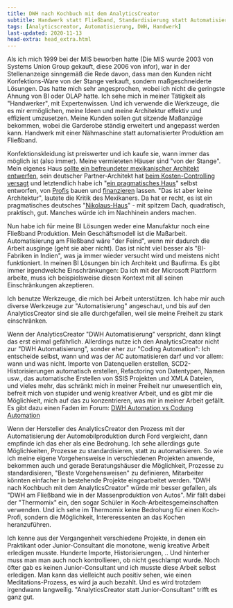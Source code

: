 ```yaml
---
title: DWH nach Kochbuch mit dem AnalyticsCreator
subtitle: Handwerk statt Fließband, Standardisierung statt Automatisierung, AnalyticsCreator statt Junior-Consultant
tags: [Analyticscreator, Automatisierung, DWH, Handwerk]
last-updated: 2020-11-13
head-extra: head_extra.html
---
```


Als ich mich 1999 bei der MIS  beworben hatte (Die MIS wurde 2003 von Systems Union Group gekauft, diese 2006 von infor), war in der Stellenanzeige sinngemäß die Rede davon, dass man den Kunden nicht Konfektions-Ware von der Stange verkauft, sondern maßgeschneiderte Lösungen. Das hatte mich sehr angesprochen, wobei ich nicht die geringste Ahnung von BI oder OLAP hatte. Ich sehe mich in meiner Tätigkeit als "Handwerker", mit Expertenwissen. Und ich verwende die Werkzeuge, die es mir ermöglichen, meine Ideen und meine Architektur effektiv und effizient umzusetzen. Meine Kunden sollen gut sitzende Maßanzüge bekommen, wobei die Garderobe ständig erweitert und angepasst werden kann. Handwerk mit einer Nähmaschine statt automatisierter Produktion am Fließband.

Konfektionskleidung ist preiswerter und ich kaufe sie, wann immer das möglich ist (also immer). Meine vermieteten Häuser sind "von der Stange". Mein eigenes Haus [sollte ein befreundeter mexikanischer Architekt entwerfen](http://hausbau-berlin-kladow.blogspot.com/2012/07/referenz-fur-unseren-mexikanischen.html?view=sidebar), sein deutscher Partner-Architekt hat [beim Kosten-Controlling versagt](http://hausbau-berlin-kladow.blogspot.com/2012/09/unbezahlbares-mexikanisches-design-und.html?view=sidebar) und letztendlich habe ich "[ein pragmatisches Haus](http://hausbau-berlin-kladow.blogspot.com/2012/09/selbst-ist-der-architekt-oder-auch.html?view=sidebar)" selbst entworfen, von [Profis](http://hausbau-berlin-kladow.blogspot.com/2013/01/bautrager-2-runde-wir-bauen-mit-thb.html?view=sidebar) bauen und [finanzieren](http://hausbau-berlin-kladow.blogspot.com/2013/01/finanzierung-top-vermittler.html?view=sidebar) lassen. "Das ist aber keine Architektur", lautete die Kritik des Mexikaners. Da hat er recht, es ist ein pragmatisches deutsches "[Nikolaus-Haus](http://hausbau-berlin-kladow.blogspot.com/2013/12/fassade-ohne-gerust.html?view=sidebar)" - mit spitzem Dach, quadratisch, praktisch, gut. Manches würde ich im Nachhinein anders machen.

Nun habe ich für meine BI Lösungen weder eine Manufaktur noch eine Fließband Produktion. Mein Geschäftsmodell ist die Maßarbeit. Automatisierung am Fließband wäre "der Feind", wenn mir dadurch die Arbeit ausginge (geht sie aber nicht). Das ist nicht viel besser als "BI-Fabriken in Indien", was ja immer wieder versucht wird und meistens nicht funktioniert. In meinen BI Lösungen bin ich Architekt und Baufirma. Es gibt immer irgendwelche Einschränkungen: Da ich mit der Microsoft Plattform arbeite, muss ich beispielsweise diesen Kontext mit all seinen Einschränkungen akzeptieren.

Ich benutze Werkzeuge, die mich bei Arbeit unterstützen. Ich habe mir auch diverse Werkzeuge zur "Automatisierung" angeschaut, und bis auf den AnalyticsCreator sind sie alle durchgefallen, weil sie meine Freiheit zu stark einschränken.

Wenn der AnalyticsCreator "DWH Automatisierung" verspricht, dann klingt das erst einmal gefährlich. Allerdings nutze ich den AnalyticsCreator nicht zur "DWH Automatisierung", sonder eher zur "Coding Automation": Ich entscheide selbst, wann und was der AC automatisieren darf und vor allem: wann und was nicht. Importe von Datenquellen erstellen, SCD2-Historisierungen automatisch erstellen, Refactoring von Datentypen, Namen usw., das automatische Erstellen von SSIS Projekten und XMLA Dateien, und vieles mehr, das schränkt mich in meiner Freiheit nur unwesentlich ein, befreit mich von stupider und wenig kreativer Arbeit, und es gibt mir die Möglichkeit, mich auf das zu konzentrieren, was mir in meiner Arbeit gefällt. Es gibt dazu einen Faden im Forum: [DWH Automation vs Codung Automation](https://forum.analyticscreator.com/d/15-dwh-automation-vs-coding-automation)

Wenn der Hersteller des AnalyticsCreator den Prozess mit der Automatisierung der Automobilproduktion durch Ford vergleicht, dann empfinde ich das eher als eine Bedrohung. Ich sehe allerdings gute Möglichkeiten, Prozesse zu standardisieren, statt zu automatisieren. So wie ich meine eigene Vorgehensweise in verschiedenen Projekten anwende, bekommen auch und gerade Beratungshäuser die Möglichkeit, Prozesse zu standardisieren, "Beste Vorgehensweisen" zu definieren, Mitarbeiter könnten einfacher in bestehende Projekte eingearbeitet werden. "DWH nach Kochbuch mit dem AnalyticsCreator" würde mir besser gefallen, als "DWH am Fließband wie in der Massenproduktion von Autos". Mir fällt dabei der "Thermomix" ein, den sogar Schüler in Koch-Arbeitesgemeinschaften verwenden. Und ich sehe im Thermomix keine Bedrohung für einen Koch-Profi, sondern die Möglichkeit, Intereressenten an das Kochen heranzuführen.

Ich kenne aus der Vergangenheit verschiedene Projekte, in denen ein Praktikant oder Junior-Consultant die monotone, wenig kreative Arbeit erledigen musste. Hunderte Importe, Historisierungen, .. Und hinterher muss man man auch noch kontrollieren, ob nicht geschlampt wurde. Noch öfter gab es keinen Junior-Consultant und ich musste diese Arbeit selbst erledigen. Man kann das vielleicht auch positiv sehen, wie einen Meditations-Prozess, es wird ja auch bezahlt. Und es wird trotzdem irgendwann langweilig. "AnalyticsCreator statt Junior-Consultant" trifft es ganz gut.